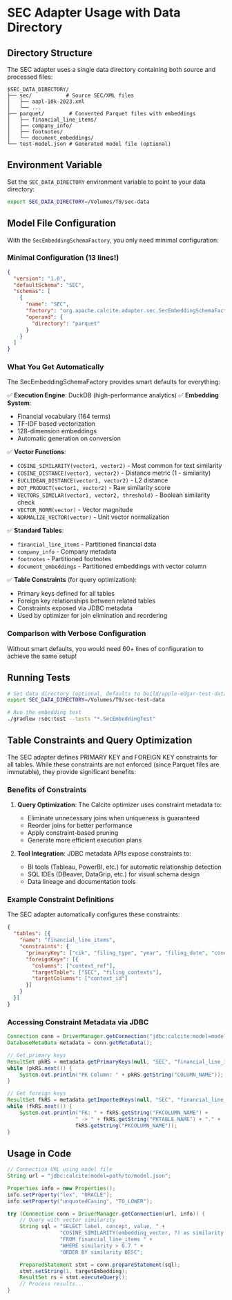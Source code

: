 # SEC Adapter Usage with Data Directory

## Directory Structure

The SEC adapter uses a single data directory containing both source and processed files:

```
$SEC_DATA_DIRECTORY/
├── sec/           # Source SEC/XML files
│   ├── aapl-10k-2023.xml
│   └── ...
├── parquet/        # Converted Parquet files with embeddings
│   ├── financial_line_items/
│   ├── company_info/
│   ├── footnotes/
│   └── document_embeddings/
└── test-model.json # Generated model file (optional)
```

## Environment Variable

Set the `SEC_DATA_DIRECTORY` environment variable to point to your data directory:

```bash
export SEC_DATA_DIRECTORY=/Volumes/T9/sec-data
```

## Model File Configuration

With the `SecEmbeddingSchemaFactory`, you only need minimal configuration:

### Minimal Configuration (13 lines!)
```json
{
  "version": "1.0",
  "defaultSchema": "SEC",
  "schemas": [
    {
      "name": "SEC",
      "factory": "org.apache.calcite.adapter.sec.SecEmbeddingSchemaFactory",
      "operand": {
        "directory": "parquet"
      }
    }
  ]
}
```

### What You Get Automatically

The SecEmbeddingSchemaFactory provides smart defaults for everything:

✅ **Execution Engine**: DuckDB (high-performance analytics)
✅ **Embedding System**:
   - Financial vocabulary (164 terms)
   - TF-IDF based vectorization
   - 128-dimension embeddings
   - Automatic generation on conversion

✅ **Vector Functions**:
   - `COSINE_SIMILARITY(vector1, vector2)` - Most common for text similarity
   - `COSINE_DISTANCE(vector1, vector2)` - Distance metric (1 - similarity)
   - `EUCLIDEAN_DISTANCE(vector1, vector2)` - L2 distance
   - `DOT_PRODUCT(vector1, vector2)` - Raw similarity score
   - `VECTORS_SIMILAR(vector1, vector2, threshold)` - Boolean similarity check
   - `VECTOR_NORM(vector)` - Vector magnitude
   - `NORMALIZE_VECTOR(vector)` - Unit vector normalization

✅ **Standard Tables**:
   - `financial_line_items` - Partitioned financial data
   - `company_info` - Company metadata
   - `footnotes` - Partitioned footnotes
   - `document_embeddings` - Partitioned embeddings with vector column

✅ **Table Constraints** (for query optimization):
   - Primary keys defined for all tables
   - Foreign key relationships between related tables
   - Constraints exposed via JDBC metadata
   - Used by optimizer for join elimination and reordering

### Comparison with Verbose Configuration

Without smart defaults, you would need 60+ lines of configuration to achieve the same setup!

## Running Tests

```bash
# Set data directory (optional, defaults to build/apple-edgar-test-data)
export SEC_DATA_DIRECTORY=/Volumes/T9/sec-test-data

# Run the embedding test
./gradlew :sec:test --tests "*.SecEmbeddingTest"
```

## Table Constraints and Query Optimization

The SEC adapter defines PRIMARY KEY and FOREIGN KEY constraints for all tables. While these constraints are not enforced (since Parquet files are immutable), they provide significant benefits:

### Benefits of Constraints

1. **Query Optimization**: The Calcite optimizer uses constraint metadata to:
   - Eliminate unnecessary joins when uniqueness is guaranteed
   - Reorder joins for better performance
   - Apply constraint-based pruning
   - Generate more efficient execution plans

2. **Tool Integration**: JDBC metadata APIs expose constraints to:
   - BI tools (Tableau, PowerBI, etc.) for automatic relationship detection
   - SQL IDEs (DBeaver, DataGrip, etc.) for visual schema design
   - Data lineage and documentation tools

### Example Constraint Definitions

The SEC adapter automatically configures these constraints:

```json
{
  "tables": [{
    "name": "financial_line_items",
    "constraints": {
      "primaryKey": ["cik", "filing_type", "year", "filing_date", "concept", "context_ref"],
      "foreignKeys": [{
        "columns": ["context_ref"],
        "targetTable": ["SEC", "filing_contexts"],
        "targetColumns": ["context_id"]
      }]
    }
  }]
}
```

### Accessing Constraint Metadata via JDBC

```java
Connection conn = DriverManager.getConnection("jdbc:calcite:model=model.json");
DatabaseMetaData metadata = conn.getMetaData();

// Get primary keys
ResultSet pkRS = metadata.getPrimaryKeys(null, "SEC", "financial_line_items");
while (pkRS.next()) {
    System.out.println("PK Column: " + pkRS.getString("COLUMN_NAME"));
}

// Get foreign keys
ResultSet fkRS = metadata.getImportedKeys(null, "SEC", "financial_line_items");
while (fkRS.next()) {
    System.out.println("FK: " + fkRS.getString("FKCOLUMN_NAME") + 
                      " -> " + fkRS.getString("PKTABLE_NAME") + "." + 
                      fkRS.getString("PKCOLUMN_NAME"));
}
```

## Usage in Code

```java
// Connection URL using model file
String url = "jdbc:calcite:model=path/to/model.json";

Properties info = new Properties();
info.setProperty("lex", "ORACLE");
info.setProperty("unquotedCasing", "TO_LOWER");

try (Connection conn = DriverManager.getConnection(url, info)) {
    // Query with vector similarity
    String sql = "SELECT label, concept, value, " +
                 "COSINE_SIMILARITY(embedding_vector, ?) as similarity " +
                 "FROM financial_line_items " +
                 "WHERE similarity > 0.7 " +
                 "ORDER BY similarity DESC";

    PreparedStatement stmt = conn.prepareStatement(sql);
    stmt.setString(1, targetEmbedding);
    ResultSet rs = stmt.executeQuery();
    // Process results...
}
```
